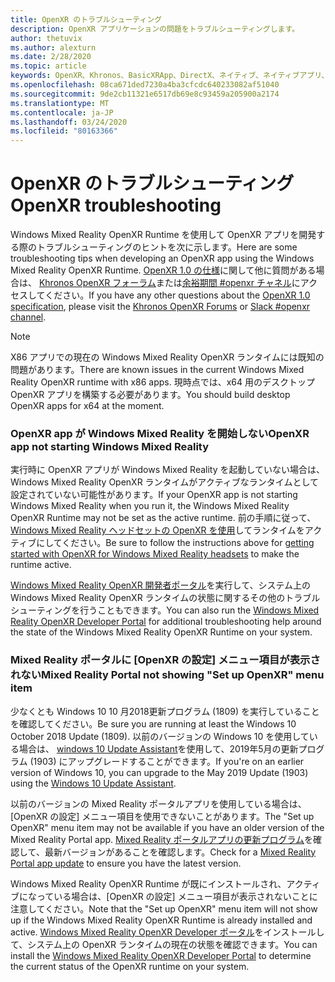 ```yaml
---
title: OpenXR のトラブルシューティング
description: OpenXR アプリケーションの問題をトラブルシューティングします。
author: thetuvix
ms.author: alexturn
ms.date: 2/28/2020
ms.topic: article
keywords: OpenXR、Khronos、BasicXRApp、DirectX、ネイティブ、ネイティブアプリ、カスタムエンジン、ミドルウェア、トラブルシューティング
ms.openlocfilehash: 08ca671ded7230a4ba3cfcdc640233082af51040
ms.sourcegitcommit: 9de2cb11321e6517db69e8c93459a205900a2174
ms.translationtype: MT
ms.contentlocale: ja-JP
ms.lasthandoff: 03/24/2020
ms.locfileid: "80163366"
---
```

# <a name="openxr-troubleshooting"></a><span data-ttu-id="1009d-104">OpenXR のトラブルシューティング</span><span class="sxs-lookup"><span data-stu-id="1009d-104">OpenXR troubleshooting</span></span>

<span data-ttu-id="1009d-105">Windows Mixed Reality OpenXR Runtime を使用して OpenXR アプリを開発する際のトラブルシューティングのヒントを次に示します。</span><span class="sxs-lookup"><span data-stu-id="1009d-105">Here are some troubleshooting tips when developing an OpenXR app using the Windows Mixed Reality OpenXR Runtime.</span></span>  <span data-ttu-id="1009d-106"><a href="https://www.khronos.org/registry/OpenXR/specs/1.0/html/xrspec.html" target="_blank">OpenXR 1.0 の仕様</a>に関して他に質問がある場合は、 <a href="https://community.khronos.org/c/openxr" target="_blank">Khronos OpenXR フォーラム</a>または<a href="https://khr.io/slack" target="_blank">余裕期間 #openxr チャネル</a>にアクセスしてください。</span><span class="sxs-lookup"><span data-stu-id="1009d-106">If you have any other questions about the <a href="https://www.khronos.org/registry/OpenXR/specs/1.0/html/xrspec.html" target="_blank">OpenXR 1.0 specification</a>, please visit the <a href="https://community.khronos.org/c/openxr" target="_blank">Khronos OpenXR Forums</a> or <a href="https://khr.io/slack" target="_blank">Slack #openxr channel</a>.</span></span>

>[!NOTE]
><span data-ttu-id="1009d-107">X86 アプリでの現在の Windows Mixed Reality OpenXR ランタイムには既知の問題があります。</span><span class="sxs-lookup"><span data-stu-id="1009d-107">There are known issues in the current Windows Mixed Reality OpenXR runtime with x86 apps.</span></span>  <span data-ttu-id="1009d-108">現時点では、x64 用のデスクトップ OpenXR アプリを構築する必要があります。</span><span class="sxs-lookup"><span data-stu-id="1009d-108">You should build desktop OpenXR apps for x64 at the moment.</span></span>

### <a name="openxr-app-not-starting-windows-mixed-reality"></a><span data-ttu-id="1009d-109">OpenXR app が Windows Mixed Reality を開始しない</span><span class="sxs-lookup"><span data-stu-id="1009d-109">OpenXR app not starting Windows Mixed Reality</span></span>

<span data-ttu-id="1009d-110">実行時に OpenXR アプリが Windows Mixed Reality を起動していない場合は、Windows Mixed Reality OpenXR ランタイムがアクティブなランタイムとして設定されていない可能性があります。</span><span class="sxs-lookup"><span data-stu-id="1009d-110">If your OpenXR app is not starting Windows Mixed Reality when you run it, the Windows Mixed Reality OpenXR Runtime may not be set as the active runtime.</span></span>  <span data-ttu-id="1009d-111">前の手順に従って、 [Windows Mixed Reality ヘッドセットの OpenXR を使用](openxr-getting-started.md#getting-started-with-openxr-for-windows-mixed-reality-headsets)してランタイムをアクティブにしてください。</span><span class="sxs-lookup"><span data-stu-id="1009d-111">Be sure to follow the instructions above for [getting started with OpenXR for Windows Mixed Reality headsets](openxr-getting-started.md#getting-started-with-openxr-for-windows-mixed-reality-headsets) to make the runtime active.</span></span>

<span data-ttu-id="1009d-112">[Windows Mixed Reality OpenXR 開発者ポータル](openxr-getting-started.md#getting-the-windows-mixed-reality-openxr-developer-portal)を実行して、システム上の Windows Mixed Reality OpenXR ランタイムの状態に関するその他のトラブルシューティングを行うこともできます。</span><span class="sxs-lookup"><span data-stu-id="1009d-112">You can also run the [Windows Mixed Reality OpenXR Developer Portal](openxr-getting-started.md#getting-the-windows-mixed-reality-openxr-developer-portal) for additional troubleshooting help around the state of the Windows Mixed Reality OpenXR Runtime on your system.</span></span>

### <a name="mixed-reality-portal-not-showing-set-up-openxr-menu-item"></a><span data-ttu-id="1009d-113">Mixed Reality ポータルに [OpenXR の設定] メニュー項目が表示されない</span><span class="sxs-lookup"><span data-stu-id="1009d-113">Mixed Reality Portal not showing "Set up OpenXR" menu item</span></span>

<span data-ttu-id="1009d-114">少なくとも Windows 10 10 月2018更新プログラム (1809) を実行していることを確認してください。</span><span class="sxs-lookup"><span data-stu-id="1009d-114">Be sure you are running at least the Windows 10 October 2018 Update (1809).</span></span>  <span data-ttu-id="1009d-115">以前のバージョンの Windows 10 を使用している場合は、 [windows 10 Update Assistant](https://www.microsoft.com//software-download/windows10)を使用して、2019年5月の更新プログラム (1903) にアップグレードすることができます。</span><span class="sxs-lookup"><span data-stu-id="1009d-115">If you're on an earlier version of Windows 10, you can upgrade to the May 2019 Update (1903) using the [Windows 10 Update Assistant](https://www.microsoft.com//software-download/windows10).</span></span>

<span data-ttu-id="1009d-116">以前のバージョンの Mixed Reality ポータルアプリを使用している場合は、[OpenXR の設定] メニュー項目を使用できないことがあります。</span><span class="sxs-lookup"><span data-stu-id="1009d-116">The "Set up OpenXR" menu item may not be available if you have an older version of the Mixed Reality Portal app.</span></span>  <span data-ttu-id="1009d-117">[Mixed Reality ポータルアプリの更新プログラム](https://www.microsoft.com/p/mixed-reality-portal/9ng1h8b3zc7m)を確認して、最新バージョンがあることを確認します。</span><span class="sxs-lookup"><span data-stu-id="1009d-117">Check for a [Mixed Reality Portal app update](https://www.microsoft.com/p/mixed-reality-portal/9ng1h8b3zc7m) to ensure you have the latest version.</span></span>

<span data-ttu-id="1009d-118">Windows Mixed Reality OpenXR Runtime が既にインストールされ、アクティブになっている場合は、[OpenXR の設定] メニュー項目が表示されないことに注意してください。</span><span class="sxs-lookup"><span data-stu-id="1009d-118">Note that the "Set up OpenXR" menu item will not show up if the Windows Mixed Reality OpenXR Runtime is already installed and active.</span></span>  <span data-ttu-id="1009d-119">[Windows Mixed Reality OpenXR Developer ポータル](openxr-getting-started.md#getting-the-windows-mixed-reality-openxr-developer-portal)をインストールして、システム上の OpenXR ランタイムの現在の状態を確認できます。</span><span class="sxs-lookup"><span data-stu-id="1009d-119">You can install the [Windows Mixed Reality OpenXR Developer Portal](openxr-getting-started.md#getting-the-windows-mixed-reality-openxr-developer-portal) to determine the current status of the OpenXR runtime on your system.</span></span>